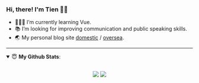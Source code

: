 <!--![](https://tva1.sinaimg.cn/large/007S8ZIlly1ghn5auw5nrj304203u0sl.jpg)-->   

<!--![](https://tva1.sinaimg.cn/large/0081Kckwly1gkkjeg93d2g308c05kgpz.gif)-->   

### Hi, there! I'm Tien  👏🏻   
- 🧑🏻‍💻  I’m currently learning Vue.   
- 📚  I’m looking for improving communication and public speaking skills.   
- 🌏  My personal blog site [domestic](https://www.dodolo.top/vuepress/) / [oversea](https://tienouc.github.io/vuepress/).   

---

<details open>
 <summary> 😇 <b>My Github Stats</b>: </summary>
<br>
<p align = "center">
  <img src = "https://github-readme-stats.vercel.app/api?username=tienouc&show_icons=true&theme=calm&line_height=40&hide_border=true&count_private=true">
  <img src = "https://github-readme-stats.vercel.app/api/top-langs/?username=tienouc&theme=calm&hide_border=true">
</p>
</details>
